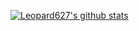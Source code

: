 


[![Leopard627's github stats](https://github-readme-stats.vercel.app/api?username=leopard627&show_icons=true&theme=radical)](https://github.com/anuraghazra/github-readme-stats)

